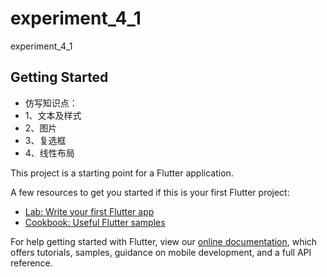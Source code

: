 # experiment_4_1

experiment_4_1

## Getting Started

* 仿写知识点：
* 1、文本及样式
* 2、图片
* 3、复选框
* 4、线性布局

This project is a starting point for a Flutter application.

A few resources to get you started if this is your first Flutter project:

- [Lab: Write your first Flutter app](https://flutter.dev/docs/get-started/codelab)
- [Cookbook: Useful Flutter samples](https://flutter.dev/docs/cookbook)

For help getting started with Flutter, view our
[online documentation](https://flutter.dev/docs), which offers tutorials,
samples, guidance on mobile development, and a full API reference.
